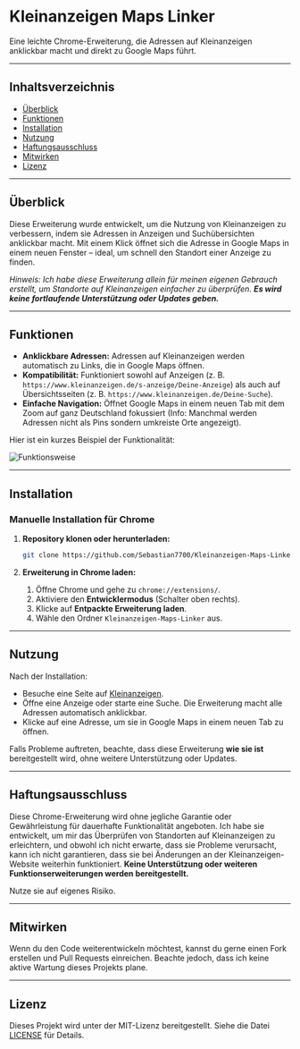 # Kleinanzeigen Maps Linker

Eine leichte Chrome-Erweiterung, die Adressen auf Kleinanzeigen anklickbar macht und direkt zu Google Maps führt.

---

## Inhaltsverzeichnis

- [Überblick](#überblick)
- [Funktionen](#funktionen)
- [Installation](#installation)
- [Nutzung](#nutzung)
- [Haftungsausschluss](#haftungsausschluss)
- [Mitwirken](#mitwirken)
- [Lizenz](#lizenz)

---

## Überblick

Diese Erweiterung wurde entwickelt, um die Nutzung von Kleinanzeigen zu verbessern, indem sie Adressen in Anzeigen und Suchübersichten anklickbar macht. Mit einem Klick öffnet sich die Adresse in Google Maps in einem neuen Fenster – ideal, um schnell den Standort einer Anzeige zu finden.

*Hinweis: Ich habe diese Erweiterung allein für meinen eigenen Gebrauch erstellt, um Standorte auf Kleinanzeigen einfacher zu überprüfen. **Es wird keine fortlaufende Unterstützung oder Updates geben.***

---

## Funktionen

- **Anklickbare Adressen:** Adressen auf Kleinanzeigen werden automatisch zu Links, die in Google Maps öffnen.
- **Kompatibilität:** Funktioniert sowohl auf Anzeigen (z. B. `https://www.kleinanzeigen.de/s-anzeige/Deine-Anzeige`) als auch auf Übersichtsseiten (z. B. `https://www.kleinanzeigen.de/Deine-Suche`).
- **Einfache Navigation:** Öffnet Google Maps in einem neuen Tab mit dem Zoom auf ganz Deutschland fokussiert (Info: Manchmal werden Adressen nicht als Pins sondern umkreiste Orte angezeigt).

Hier ist ein kurzes Beispiel der Funktionalität:

![Funktionsweise](KleinanzeigenMapsLinker.gif)

---

## Installation

### Manuelle Installation für Chrome

1. **Repository klonen oder herunterladen:**

   ```bash
   git clone https://github.com/Sebastian7700/Kleinanzeigen-Maps-Linker.git
   ```

2. **Erweiterung in Chrome laden:**

   1. Öffne Chrome und gehe zu `chrome://extensions/`.
   2. Aktiviere den **Entwicklermodus** (Schalter oben rechts).
   3. Klicke auf **Entpackte Erweiterung laden**.
   4. Wähle den Ordner `Kleinanzeigen-Maps-Linker` aus.

---

## Nutzung

Nach der Installation:

- Besuche eine Seite auf [Kleinanzeigen](https://www.kleinanzeigen.de).
- Öffne eine Anzeige oder starte eine Suche. Die Erweiterung macht alle Adressen automatisch anklickbar.
- Klicke auf eine Adresse, um sie in Google Maps in einem neuen Tab zu öffnen.

Falls Probleme auftreten, beachte, dass diese Erweiterung **wie sie ist** bereitgestellt wird, ohne weitere Unterstützung oder Updates.

---

## Haftungsausschluss

Diese Chrome-Erweiterung wird ohne jegliche Garantie oder Gewährleistung für dauerhafte Funktionalität angeboten. Ich habe sie entwickelt, um mir das Überprüfen von Standorten auf Kleinanzeigen zu erleichtern, und obwohl ich nicht erwarte, dass sie Probleme verursacht, kann ich nicht garantieren, dass sie bei Änderungen an der Kleinanzeigen-Website weiterhin funktioniert. **Keine Unterstützung oder weiteren Funktionserweiterungen werden bereitgestellt.**

Nutze sie auf eigenes Risiko.

---

## Mitwirken

Wenn du den Code weiterentwickeln möchtest, kannst du gerne einen Fork erstellen und Pull Requests einreichen. Beachte jedoch, dass ich keine aktive Wartung dieses Projekts plane.

---

## Lizenz

Dieses Projekt wird unter der MIT-Lizenz bereitgestellt. Siehe die Datei [LICENSE](LICENSE) für Details.
